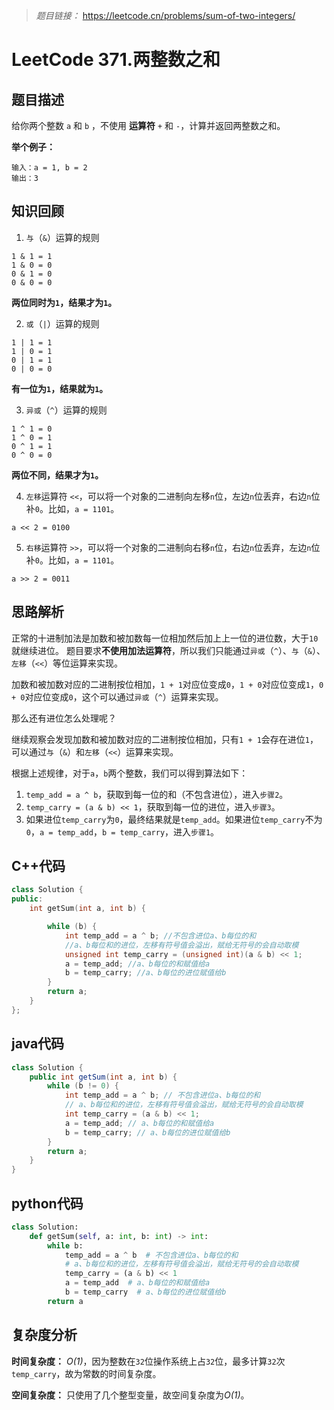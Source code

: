 
> *题目链接：* https://leetcode.cn/problems/sum-of-two-integers/

# LeetCode 371.两整数之和

## 题目描述

给你两个整数 `a` 和 `b` ，不使用 **运算符** `+` 和 `-` ​​​​​​​，计算并返回两整数之和。

**举个例子：**

```
输入：a = 1, b = 2
输出：3
```

## 知识回顾

1. `与`（`&`）运算的规则

```
1 & 1 = 1 
1 & 0 = 0
0 & 1 = 0
0 & 0 = 0 
```
**两位同时为`1`，结果才为`1`。**

2. `或`（`|`）运算的规则

```
1 | 1 = 1 
1 | 0 = 1
0 | 1 = 1
0 | 0 = 0 
```
**有一位为`1`，结果就为`1`。**

3. `异或`（`^`）运算的规则

```
1 ^ 1 = 0 
1 ^ 0 = 1
0 ^ 1 = 1
0 ^ 0 = 0 
```
**两位不同，结果才为`1`。**

4. `左移`运算符 `<<`，可以将一个对象的二进制向左移`n`位，左边`n`位丢弃，右边`n`位补`0`。比如，`a = 1101`。

```
a << 2 = 0100
```

5. `右移`运算符 `>>`，可以将一个对象的二进制向右移`n`位，右边`n`位丢弃，左边`n`位补`0`。比如，`a = 1101`。

```
a >> 2 = 0011
```

## 思路解析

正常的十进制加法是加数和被加数每一位相加然后加上上一位的进位数，大于`10`就继续进位。 题目要求**不使用加法运算符**，所以我们只能通过`异或`（`^`）、`与`（`&`）、`左移`（`<<`）等位运算来实现。

加数和被加数对应的二进制按位相加，`1 + 1`对应位变成`0`，`1 + 0`对应位变成`1`，`0 + 0`对应位变成`0`，这个可以通过`异或`（`^`）运算来实现。

那么还有进位怎么处理呢？

继续观察会发现加数和被加数对应的二进制按位相加，只有`1 + 1`会存在进位`1`，可以通过`与`（`&`）和`左移`（`<<`）运算来实现。

根据上述规律，对于`a`，`b`两个整数，我们可以得到算法如下：
1. `temp_add = a ^ b`，获取到每一位的和（不包含进位），进入`步骤2`。
2. `temp_carry = (a & b) << 1`，获取到每一位的进位，进入`步骤3`。
3. 如果进位`temp_carry`为`0`，最终结果就是`temp_add`。如果进位`temp_carry`不为`0`，`a = temp_add`，`b = temp_carry`，进入`步骤1`。

## C++代码

```cpp
class Solution {
public:
    int getSum(int a, int b) {

        while (b) {
            int temp_add = a ^ b; //不包含进位a、b每位的和
            //a、b每位和的进位，左移有符号值会溢出，赋给无符号的会自动取模
            unsigned int temp_carry = (unsigned int)(a & b) << 1; 
            a = temp_add; //a、b每位的和赋值给a
            b = temp_carry; //a、b每位的进位赋值给b
        }
        return a;
    }
};
```

## java代码

```java
class Solution {
    public int getSum(int a, int b) {
        while (b != 0) {
            int temp_add = a ^ b; // 不包含进位a、b每位的和
            // a、b每位和的进位，左移有符号值会溢出，赋给无符号的会自动取模
            int temp_carry = (a & b) << 1;
            a = temp_add; // a、b每位的和赋值给a
            b = temp_carry; // a、b每位的进位赋值给b
        }
        return a;
    }
}
```

## python代码

```python
class Solution:
    def getSum(self, a: int, b: int) -> int:
        while b:
            temp_add = a ^ b  # 不包含进位a、b每位的和
            # a、b每位和的进位，左移有符号值会溢出，赋给无符号的会自动取模
            temp_carry = (a & b) << 1
            a = temp_add  # a、b每位的和赋值给a
            b = temp_carry  # a、b每位的进位赋值给b
        return a
```

## 复杂度分析

**时间复杂度：** *O(1)*，因为整数在`32`位操作系统上占`32`位，最多计算`32`次`temp_carry`，故为常数的时间复杂度。

**空间复杂度：** 只使用了几个整型变量，故空间复杂度为*O(1)*。
